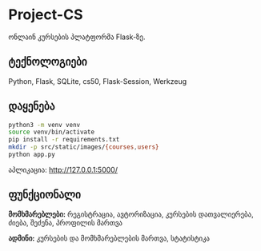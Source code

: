 # Project-CS

ონლაინ კურსების პლატფორმა Flask-ზე.

## ტექნოლოგიები

Python, Flask, SQLite, cs50, Flask-Session, Werkzeug

## დაყენება

```bash
python3 -m venv venv
source venv/bin/activate
pip install -r requirements.txt
mkdir -p src/static/images/{courses,users}
python app.py
```

აპლიკაცია: http://127.0.0.1:5000/

## ფუნქციონალი

**მომხმარებლები:** რეგისტრაცია, ავტორიზაცია, კურსების დათვალიერება, ძიება, შეძენა, პროფილის მართვა

**ადმინი:** კურსების და მომხმარებლების მართვა, სტატისტიკა


